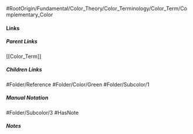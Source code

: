 #RootOrigin/Fundamental/Color_Theory/Color_Terminology/Color_Term/Complementary_Color
#### Links
##### Parent Links
[[Color_Term]]
##### Children Links
#Folder/Reference
#Folder/Color/Green
#Folder/Subcolor/1
##### Manual Notation
#Folder/Subcolor/3
#HasNote
##### Notes